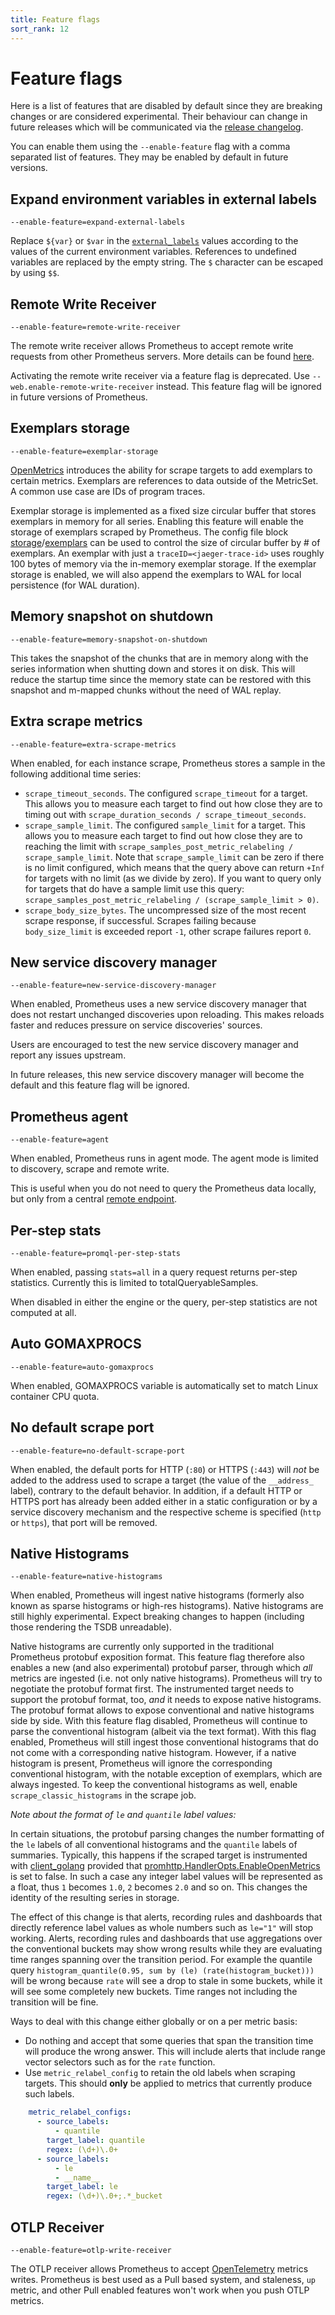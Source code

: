 ```yaml
---
title: Feature flags
sort_rank: 12
---
```


# Feature flags

Here is a list of features that are disabled by default since they are breaking changes or are considered experimental.
Their behaviour can change in future releases which will be communicated via the [release changelog](https://github.com/prometheus/prometheus/blob/main/CHANGELOG.md).

You can enable them using the `--enable-feature` flag with a comma separated list of features.
They may be enabled by default in future versions.

## Expand environment variables in external labels

`--enable-feature=expand-external-labels`

Replace `${var}` or `$var` in the [`external_labels`](configuration/configuration.md#configuration-file)
values according to the values of the current environment variables. References
to undefined variables are replaced by the empty string.
The `$` character can be escaped by using `$$`.

## Remote Write Receiver

`--enable-feature=remote-write-receiver`

The remote write receiver allows Prometheus to accept remote write requests from other Prometheus servers. More details can be found [here](storage.md#overview).

Activating the remote write receiver via a feature flag is deprecated. Use `--web.enable-remote-write-receiver` instead. This feature flag will be ignored in future versions of Prometheus.

## Exemplars storage

`--enable-feature=exemplar-storage`

[OpenMetrics](https://github.com/OpenObservability/OpenMetrics/blob/main/specification/OpenMetrics.md#exemplars) introduces the ability for scrape targets to add exemplars to certain metrics. Exemplars are references to data outside of the MetricSet. A common use case are IDs of program traces.

Exemplar storage is implemented as a fixed size circular buffer that stores exemplars in memory for all series. Enabling this feature will enable the storage of exemplars scraped by Prometheus. The config file block [storage](configuration/configuration.md#configuration-file)/[exemplars](configuration/configuration.md#exemplars) can be used to control the size of circular buffer by # of exemplars. An exemplar with just a `traceID=<jaeger-trace-id>` uses roughly 100 bytes of memory via the in-memory exemplar storage. If the exemplar storage is enabled, we will also append the exemplars to WAL for local persistence (for WAL duration).

## Memory snapshot on shutdown

`--enable-feature=memory-snapshot-on-shutdown`

This takes the snapshot of the chunks that are in memory along with the series information when shutting down and stores
it on disk. This will reduce the startup time since the memory state can be restored with this snapshot and m-mapped
chunks without the need of WAL replay.

## Extra scrape metrics

`--enable-feature=extra-scrape-metrics`

When enabled, for each instance scrape, Prometheus stores a sample in the following additional time series:

- `scrape_timeout_seconds`. The configured `scrape_timeout` for a target. This allows you to measure each target to find out how close they are to timing out with `scrape_duration_seconds / scrape_timeout_seconds`.
- `scrape_sample_limit`. The configured `sample_limit` for a target. This allows you to measure each target
  to find out how close they are to reaching the limit with `scrape_samples_post_metric_relabeling / scrape_sample_limit`. Note that `scrape_sample_limit` can be zero if there is no limit configured, which means that the query above can return `+Inf` for targets with no limit (as we divide by zero). If you want to query only for targets that do have a sample limit use this query: `scrape_samples_post_metric_relabeling / (scrape_sample_limit > 0)`.
- `scrape_body_size_bytes`. The uncompressed size of the most recent scrape response, if successful. Scrapes failing because `body_size_limit` is exceeded report `-1`, other scrape failures report `0`.

## New service discovery manager

`--enable-feature=new-service-discovery-manager`

When enabled, Prometheus uses a new service discovery manager that does not
restart unchanged discoveries upon reloading. This makes reloads faster and reduces
pressure on service discoveries' sources.

Users are encouraged to test the new service discovery manager and report any
issues upstream.

In future releases, this new service discovery manager will become the default and
this feature flag will be ignored.

## Prometheus agent

`--enable-feature=agent`

When enabled, Prometheus runs in agent mode. The agent mode is limited to
discovery, scrape and remote write.

This is useful when you do not need to query the Prometheus data locally, but
only from a central [remote endpoint](https://prometheus.io/docs/operating/integrations/#remote-endpoints-and-storage).

## Per-step stats

`--enable-feature=promql-per-step-stats`

When enabled, passing `stats=all` in a query request returns per-step
statistics. Currently this is limited to totalQueryableSamples.

When disabled in either the engine or the query, per-step statistics are not
computed at all.

## Auto GOMAXPROCS

`--enable-feature=auto-gomaxprocs`

When enabled, GOMAXPROCS variable is automatically set to match Linux container CPU quota.

## No default scrape port

`--enable-feature=no-default-scrape-port`

When enabled, the default ports for HTTP (`:80`) or HTTPS (`:443`) will _not_ be added to
the address used to scrape a target (the value of the `__address_` label), contrary to the default behavior.
In addition, if a default HTTP or HTTPS port has already been added either in a static configuration or
by a service discovery mechanism and the respective scheme is specified (`http` or `https`), that port will be removed.

## Native Histograms

`--enable-feature=native-histograms`

When enabled, Prometheus will ingest native histograms (formerly also known as
sparse histograms or high-res histograms). Native histograms are still highly
experimental. Expect breaking changes to happen (including those rendering the
TSDB unreadable).

Native histograms are currently only supported in the traditional Prometheus
protobuf exposition format. This feature flag therefore also enables a new (and
also experimental) protobuf parser, through which _all_ metrics are ingested
(i.e. not only native histograms). Prometheus will try to negotiate the
protobuf format first. The instrumented target needs to support the protobuf
format, too, _and_ it needs to expose native histograms. The protobuf format
allows to expose conventional and native histograms side by side. With this
feature flag disabled, Prometheus will continue to parse the conventional
histogram (albeit via the text format). With this flag enabled, Prometheus will
still ingest those conventional histograms that do not come with a
corresponding native histogram. However, if a native histogram is present,
Prometheus will ignore the corresponding conventional histogram, with the
notable exception of exemplars, which are always ingested. To keep the
conventional histograms as well, enable `scrape_classic_histograms` in the
scrape job.

_Note about the format of `le` and `quantile` label values:_

In certain situations, the protobuf parsing changes the number formatting of
the `le` labels of all conventional histograms and the `quantile` labels of
summaries. Typically, this happens if the scraped target is instrumented with
[client_golang](https://github.com/prometheus/client_golang) provided that
[promhttp.HandlerOpts.EnableOpenMetrics](https://pkg.go.dev/github.com/prometheus/client_golang/prometheus/promhttp#HandlerOpts)
is set to false. In such a case any integer label values will be represented
as a float, thus `1` becomes `1.0`, `2` becomes `2.0` and so on. This changes
the identity of the resulting series in storage.

The effect of this change is that alerts, recording rules and dashboards that
directly reference label values as whole numbers such as `le="1"` will stop
working.
Alerts, recording rules and dashboards that use aggregations over the
conventional buckets may show wrong results while they are evaluating time
ranges spanning over the transition period. For example the quantile query
`histogram_quantile(0.95, sum by (le) (rate(histogram_bucket)))` will be wrong
because `rate` will see a drop to stale in some buckets, while it will see some
completely new buckets. Time ranges not including the transition will be fine.

Ways to deal with this change either globally or on a per metric basis:

- Do nothing and accept that some queries that span the transition time will
produce the wrong answer. This will include alerts that include range vector
selectors such as for the `rate` function.
- Use `metric_relabel_config` to retain the old labels when scraping targets.
This should **only** be applied to metrics that currently produce such labels.

```yaml
    metric_relabel_configs:
      - source_labels:
          - quantile
        target_label: quantile
        regex: (\d+)\.0+
      - source_labels:
          - le
          - __name__
        target_label: le
        regex: (\d+)\.0+;.*_bucket
```

## OTLP Receiver

`--enable-feature=otlp-write-receiver`

The OTLP receiver allows Prometheus to accept [OpenTelemetry](https://opentelemetry.io/) metrics writes.
Prometheus is best used as a Pull based system, and staleness, `up` metric, and other Pull enabled features 
won't work when you push OTLP metrics.